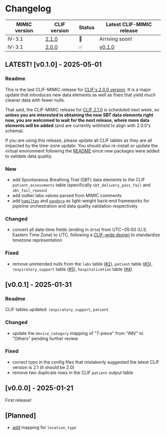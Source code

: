 # Changelog

| MIMIC version | CLIF version | Status | Latest CLIF-MIMIC release |
|------|--------|----------|-----------|  
| IV-3.1 | [2.1.0](https://clif-consortium.github.io/website/data-dictionary/data-dictionary-2.1.0.html) | 🚀 |  Arriving soon!   |
| IV-3.1 | [2.0.0](https://clif-consortium.github.io/website/data-dictionary/data-dictionary-2.0.0.html)  | ✅ |  [v0.1.0](#v010---2025-04-27)  |

## LATEST! [v0.1.0] - 2025-05-01
### Readme
This is the last CLIF-MIMIC release for [CLIF's 2.0.0 version](https://clif-consortium.github.io/website/data-dictionary/data-dictionary-2.0.0.html). It is a major update that introduces new data elements as well as fixes that yield much cleaner data with fewer nulls. 

That said, the CLIF-MIMIC release for [CLIF 2.1.0]((https://clif-consortium.github.io/website/data-dictionary/data-dictionary-2.1.0.html)) is scheduled next week, so **unless you are interested in obtaining the new SBT data elements right now, you are welcomed to wait for the next release, where more data elements will be added** (and are currently withheld to align with 2.0.0's schema).

If you are using this release, please update all CLIF tables as they are all impacted by the time-zone update. You should also re-install or update the virtual environment following the [README](README.md#run-the-pipeline) since new packages were added to validate data quality.

### New
- add Spontaneous Breathing Trial (SBT) data elements to the CLIF `patient_assessments` table (specifically `sbt_delivery_pass_fail` and `sbt_fail_reason`)
- add outlier labs values parsed from MIMIC comments
- add [`hamilton`](https://hamilton.dagworks.io/en/latest/) and [`pandera`](https://www.union.ai/pandera) as light-weight back-end frameworks for pipeline orchestration and data quality validation respectively

### Changed
- convert all date-time fields (ending in `dttm`) from UTC−05:00 (U.S. Eastern Time Zone) to UTC, following a [CLIF-wide design](https://github.com/Common-Longitudinal-ICU-data-Format/CLIF/issues/40) to standardize timezone representation

### Fixed
- remove unintended nulls from the `labs` table ([#2](https://github.com/Common-Longitudinal-ICU-data-Format/CLIF-MIMIC/issues/2)), `patient` table ([#3](https://github.com/Common-Longitudinal-ICU-data-Format/CLIF-MIMIC/issues/3)), `respiratory_support` table ([#5](https://github.com/Common-Longitudinal-ICU-data-Format/CLIF-MIMIC/issues/5)), `hospitalization` table ([#4](https://github.com/Common-Longitudinal-ICU-data-Format/CLIF-MIMIC/issues/4))


## [v0.0.1] - 2025-01-31
### Readme
CLIF tables updated: `respiratory_support`, `patient`

### Changed
- update the `device_category` mapping of "T-piece" from "IMV" to "Others" pending further review

### Fixed
- correct typo in the config files that mistakenly suggested the latest CLIF version is 2.1 (it should be 2.0)
- remove two duplicate rows in the CLIF `patient` output table 


## [v0.0.0] - 2025-01-21
First release!

## [Planned]
- [add](https://github.com/Common-Longitudinal-ICU-data-Format/CLIF-MIMIC/issues/1) mapping for `location_type` 
